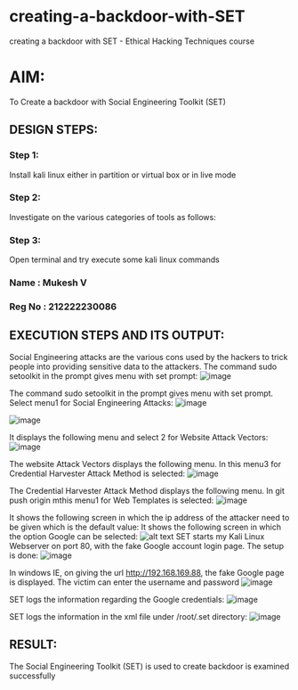 # creating-a-backdoor-with-SET
creating a backdoor with SET - Ethical Hacking Techniques course

# AIM:
To Create a backdoor with Social Engineering Toolkit (SET)

## DESIGN STEPS:

### Step 1:

Install kali linux either in partition or virtual box or in live mode


### Step 2:

Investigate on the various categories of tools as follows:

### Step 3:

Open terminal and try execute some kali linux commands
### Name : Mukesh V
### Reg No : 212222230086
## EXECUTION STEPS AND ITS OUTPUT:
Social Engineering attacks are the various cons used by the hackers to trick people into providing sensitive data to the attackers. 
The command sudo setoolkit in the prompt gives menu with set prompt:
![image](https://github.com/user-attachments/assets/58004166-d9a2-4078-b393-eac03fc5eb2e)

The command sudo setoolkit in the prompt gives menu with set prompt. Select menu1 for Social Engineering Attacks:
![image](https://github.com/user-attachments/assets/f9850666-b2f8-4385-a3b8-c57a2b46ad7b)

![image](https://github.com/user-attachments/assets/6094e4e9-0c28-49da-958f-6ef2a63dbbb5)

It displays the following menu and select 2 for Website Attack Vectors:
![image](https://github.com/user-attachments/assets/e29aa12a-f32f-446a-bd73-5a23b67c876d)

The website Attack Vectors displays the following menu. In this menu3 for Credential Harvester Attack Method is selected:
![image](https://github.com/user-attachments/assets/0e2e26f1-4103-4f10-8c54-452f88017f26)

The Credential Harvester Attack Method displays the following menu. In git push origin mthis menu1 for Web Templates is selected:
![image](https://github.com/user-attachments/assets/bd4c1c8e-348d-471b-b340-606118478270)

It shows the following screen in which the ip address of the attacker need to be given which is the default value:
It shows the following screen in which the option Google can be selected:
![alt text](<Screenshot 2025-05-10 080537.png>)
SET starts my Kali Linux Webserver on port 80, with the fake Google account login page. The setup is done:
![image](https://github.com/user-attachments/assets/bc47be22-178d-4dd3-9761-c0e86c391453)

In windows IE, on giving the url http://192.168.169.88, the fake Google page is displayed. The victim can enter the username and password
![image](https://github.com/user-attachments/assets/dcc928f4-b7a6-4967-90f5-abbfe4069edd)

SET logs the information regarding the Google credentials:
![image](https://github.com/user-attachments/assets/878fe613-b0f2-475c-b6e8-5f52e473fdfb)

SET logs the information in the xml file under /root/.set directory:
![image](https://github.com/user-attachments/assets/da88fe57-1daf-42fe-a6d0-81369f8749ef)

## RESULT:
The Social Engineering Toolkit (SET) is used to create backdoor is  examined successfully
